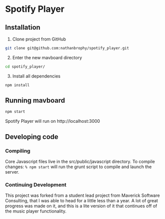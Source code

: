 # Spotify Player

## Installation

1. Clone project from GitHub 

```sh
git clone git@github.com:nathanbrophy/spotify_player.git
```

2. Enter the new mavboard directory

```sh
cd spotify_player/
```

3. Install all dependencies

```sh
npm install
```


## Running mavboard

```sh
npm start
```

Spotify Player will run on http://localhost:3000

## Developing code

### Compiling

Core Javascript files live in the src/public/javascript directory.  To compile changes: `% npm start` will run the grunt script to compile and launch the server.   

### Continuing Development

This project was forked from a student lead project from Maverick Software Consulting, that I was able to head for a little less than a year.  A lot of great progress was made on it, and this is a lite version of it that continues off of the music player functionality.
